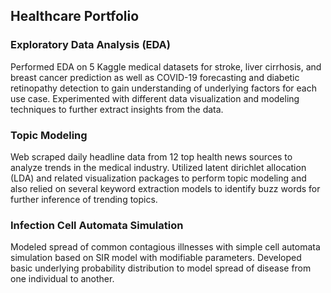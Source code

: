 ## Healthcare Portfolio 

### Exploratory Data Analysis (EDA)
Performed EDA on 5 Kaggle medical datasets for stroke, liver cirrhosis, and breast cancer prediction as well as COVID-19 forecasting and diabetic retinopathy detection to gain understanding of underlying factors for each use case. Experimented with different data visualization and modeling techniques to further extract insights from the data.

### Topic Modeling
Web scraped daily headline data from 12 top health news sources to analyze trends in the medical industry. Utilized latent dirichlet allocation (LDA) and related visualization packages to perform topic modeling and also relied on several keyword extraction models to identify buzz words for further inference of trending topics.

### Infection Cell Automata Simulation
Modeled spread of common contagious illnesses with simple cell automata simulation based on SIR model with modifiable parameters. Developed basic underlying probability distribution to model spread of disease from one individual to another.
